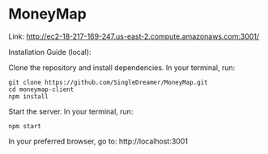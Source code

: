 # MoneyMap

Link: http://ec2-18-217-169-247.us-east-2.compute.amazonaws.com:3001/

Installation Guide (local):

Clone the repository and install dependencies. In your terminal, run:
```
git clone https://github.com/SingleDreamer/MoneyMap.git
cd moneymap-client
npm install
```

Start the server. In your terminal, run:
```
npm start
```

In your preferred browser, go to: http://localhost:3001
